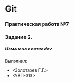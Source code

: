 # Git
### Практическая работа №7
### Задание 2.
##### Изменено в ветке dev
Выполнил:
* <Золотарев Г.Г.>
* <УВП-313>
